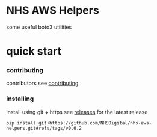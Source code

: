 # NHS AWS Helpers

some useful boto3 utilities

# quick start

### contributing
contributors see [contributing](CONTRIBUTING.md)

### installing
install using git + https
see [releases](https://github.com/NHSDigital/nhs-aws-helpers-logging/releases) for the latest release
```shell
pip install git+https://github.com/NHSDigital/nhs-aws-helpers.git#refs/tags/v0.0.2
```
